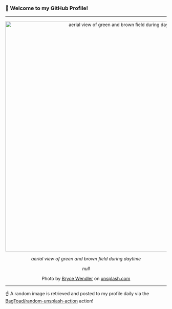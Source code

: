 ### 👋 Welcome to my GitHub Profile!

----

<div align="center">
  <img width="720" src="https://images.unsplash.com/photo-1603282015232-7fc1eb4af447?crop=entropy&cs=tinysrgb&fit=max&fm=jpg&ixid=M3w1NTI0OTR8MHwxfHJhbmRvbXx8fHx8fHx8fDE3NTExNzc2MzZ8&ixlib=rb-4.1.0&q=80&w=1080" alt="aerial view of green and brown field during daytime">
  
  <em>aerial view of green and brown field during daytime</em>
  
  <em>null</em>
  
  Photo by [Bryce Wendler](null) on [unsplash.com](https://unsplash.com/)
</div>

----

☝️ A random image is retrieved and posted to my profile daily via the [BagToad/random-unsplash-action](https://github.com/BagToad/random-unsplash-action) action!
